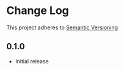 # Change Log

This project adheres to [Semantic Versioning](http://semver.org/)

## 0.1.0

- Initial release
